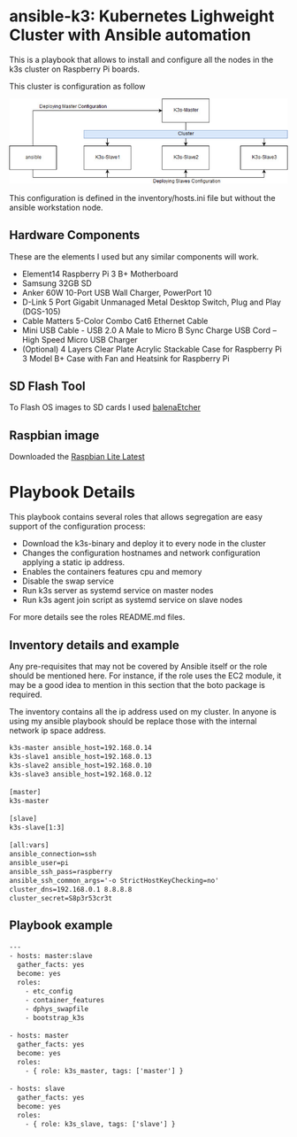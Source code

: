 # ansible-k3: Kubernetes Lighweight Cluster with Ansible automation

This is a playbook that allows to install and configure all the nodes in the k3s cluster on Raspberry Pi boards.

This cluster is configuration as follow

![Cluster Design and Ansible workstation](k3s-cluster.jpg)

This configuration is defined in the inventory/hosts.ini file but without the ansible workstation node.

Hardware Components
-------------
These are the elements I used but any similar components will work.

- Element14 Raspberry Pi 3 B+ Motherboard 
- Samsung 32GB SD
- Anker 60W 10-Port USB Wall Charger, PowerPort 10
- D-Link 5 Port Gigabit Unmanaged Metal Desktop Switch, Plug and Play (DGS-105) 
- Cable Matters 5-Color Combo Cat6 Ethernet Cable
- Mini USB Cable - USB 2.0 A Male to Micro B Sync Charge USB Cord – High Speed Micro USB Charger 
- (Optional) 4 Layers Clear Plate Acrylic Stackable Case for Raspberry Pi 3 Model B+ Case with Fan and Heatsink for Raspberry Pi

SD Flash Tool
------------------
To Flash OS images to SD cards I used [balenaEtcher](https://www.balena.io/etcher/)

Raspbian image
------------------
Downloaded the [Raspbian Lite Latest](https://downloads.raspberrypi.org/raspbian_lite_latest)


Playbook Details
=================
This playbook contains several roles that allows segregation are easy support of the configuration process:

- Download the k3s-binary and deploy it to every node in the cluster
- Changes the configuration hostnames and network configuration applying a static ip address.
- Enables the containers features cpu and memory 
- Disable the swap service
- Run k3s server as systemd service on master nodes
- Run k3s agent join script as systemd service on slave nodes

For more details see the roles README.md files.


Inventory details and example
-----------------
Any pre-requisites that may not be covered by Ansible itself or the role should be mentioned here. For instance, if the role uses the EC2 module, it may be a good idea to mention in this section that the boto package is required.

The inventory contains all the ip address used on my cluster. In anyone is using my ansible playbook should be replace those with the internal network ip space address.

```
k3s-master ansible_host=192.168.0.14
k3s-slave1 ansible_host=192.168.0.13 
k3s-slave2 ansible_host=192.168.0.10 
k3s-slave3 ansible_host=192.168.0.12 

[master]
k3s-master

[slave]
k3s-slave[1:3]

[all:vars]
ansible_connection=ssh
ansible_user=pi
ansible_ssh_pass=raspberry
ansible_ssh_common_args='-o StrictHostKeyChecking=no'
cluster_dns=192.168.0.1 8.8.8.8
cluster_secret=S8p3r53cr3t
```

Playbook example
-------------------
```
---
- hosts: master:slave
  gather_facts: yes
  become: yes
  roles:
    - etc_config
    - container_features
    - dphys_swapfile
    - bootstrap_k3s

- hosts: master
  gather_facts: yes
  become: yes
  roles:
    - { role: k3s_master, tags: ['master'] } 

- hosts: slave
  gather_facts: yes
  become: yes
  roles:
    - { role: k3s_slave, tags: ['slave'] }
```
